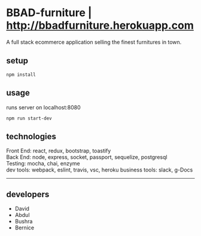 # BBAD-furniture | http://bbadfurniture.herokuapp.com

A full stack ecommerce application selling the finest furnitures in town.

## setup
```
npm install
```

## usage 

runs server on localhost:8080
```
npm run start-dev
```

## technologies

Front End: react, redux, bootstrap, toastify       
Back End: node, express, socket, passport, sequelize, postgresql         
Testing: mocha, chai, enzyme          
dev tools: webpack, eslint, travis, vsc, heroku
business tools: slack, g-Docs


--------------

## developers

* David
* Abdul
* Bushra
* Bernice
